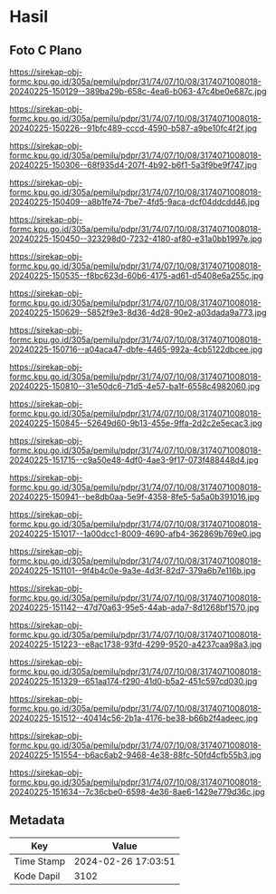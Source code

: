 # Hasil

## Foto C Plano

https://sirekap-obj-formc.kpu.go.id/305a/pemilu/pdpr/31/74/07/10/08/3174071008018-20240225-150129--389ba29b-658c-4ea6-b063-47c4be0e687c.jpg

https://sirekap-obj-formc.kpu.go.id/305a/pemilu/pdpr/31/74/07/10/08/3174071008018-20240225-150226--91bfc489-cccd-4590-b587-a9be10fc4f2f.jpg

https://sirekap-obj-formc.kpu.go.id/305a/pemilu/pdpr/31/74/07/10/08/3174071008018-20240225-150306--68f935d4-207f-4b92-b6f1-5a3f9be9f747.jpg

https://sirekap-obj-formc.kpu.go.id/305a/pemilu/pdpr/31/74/07/10/08/3174071008018-20240225-150409--a8b1fe74-7be7-4fd5-9aca-dcf04ddcdd46.jpg

https://sirekap-obj-formc.kpu.go.id/305a/pemilu/pdpr/31/74/07/10/08/3174071008018-20240225-150450--323298d0-7232-4180-af80-e31a0bb1997e.jpg

https://sirekap-obj-formc.kpu.go.id/305a/pemilu/pdpr/31/74/07/10/08/3174071008018-20240225-150535--f8bc623d-60b6-4175-ad61-d5408e6a255c.jpg

https://sirekap-obj-formc.kpu.go.id/305a/pemilu/pdpr/31/74/07/10/08/3174071008018-20240225-150629--5852f9e3-8d36-4d28-90e2-a03dada9a773.jpg

https://sirekap-obj-formc.kpu.go.id/305a/pemilu/pdpr/31/74/07/10/08/3174071008018-20240225-150716--a04aca47-dbfe-4465-992a-4cb5122dbcee.jpg

https://sirekap-obj-formc.kpu.go.id/305a/pemilu/pdpr/31/74/07/10/08/3174071008018-20240225-150810--31e50dc6-71d5-4e57-ba1f-6558c4982060.jpg

https://sirekap-obj-formc.kpu.go.id/305a/pemilu/pdpr/31/74/07/10/08/3174071008018-20240225-150845--52649d60-9b13-455e-9ffa-2d2c2e5ecac3.jpg

https://sirekap-obj-formc.kpu.go.id/305a/pemilu/pdpr/31/74/07/10/08/3174071008018-20240225-151715--c9a50e48-4df0-4ae3-9f17-073f488448d4.jpg

https://sirekap-obj-formc.kpu.go.id/305a/pemilu/pdpr/31/74/07/10/08/3174071008018-20240225-150941--be8db0aa-5e9f-4358-8fe5-5a5a0b391016.jpg

https://sirekap-obj-formc.kpu.go.id/305a/pemilu/pdpr/31/74/07/10/08/3174071008018-20240225-151017--1a00dcc1-8009-4690-afb4-362869b769e0.jpg

https://sirekap-obj-formc.kpu.go.id/305a/pemilu/pdpr/31/74/07/10/08/3174071008018-20240225-151101--9f4b4c0e-9a3e-4d3f-82d7-379a6b7e116b.jpg

https://sirekap-obj-formc.kpu.go.id/305a/pemilu/pdpr/31/74/07/10/08/3174071008018-20240225-151142--47d70a63-95e5-44ab-ada7-8d1268bf1570.jpg

https://sirekap-obj-formc.kpu.go.id/305a/pemilu/pdpr/31/74/07/10/08/3174071008018-20240225-151223--e8ac1738-93fd-4299-9520-a4237caa98a3.jpg

https://sirekap-obj-formc.kpu.go.id/305a/pemilu/pdpr/31/74/07/10/08/3174071008018-20240225-151329--651aa174-f290-41d0-b5a2-451c597cd030.jpg

https://sirekap-obj-formc.kpu.go.id/305a/pemilu/pdpr/31/74/07/10/08/3174071008018-20240225-151512--40414c56-2b1a-4176-be38-b66b2f4adeec.jpg

https://sirekap-obj-formc.kpu.go.id/305a/pemilu/pdpr/31/74/07/10/08/3174071008018-20240225-151554--b6ac6ab2-9468-4e38-88fc-50fd4cfb55b3.jpg

https://sirekap-obj-formc.kpu.go.id/305a/pemilu/pdpr/31/74/07/10/08/3174071008018-20240225-151634--7c36cbe0-6598-4e36-8ae6-1429e779d36c.jpg


## Metadata

| Key        | Value               |
| ---------- | ------------------- |
| Time Stamp | 2024-02-26 17:03:51 |
| Kode Dapil | 3102                |



